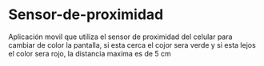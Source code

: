 # Sensor-de-proximidad
Aplicación movil que utiliza el sensor de proximidad del celular para cambiar de color la pantalla, si esta cerca el cojor sera verde y si esta lejos el color sera rojo, la distancia maxima es de 5 cm

